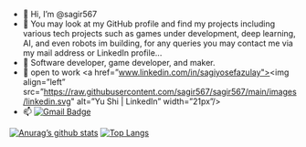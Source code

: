 - 👋 Hi, I’m @sagir567
- 👀 You may look at my GitHub profile  and find my projects including various tech projects such as games under development, deep learning, AI, and even robots im building, for any queries you may contact me via my mail address or LinkedIn profile...
- 🌱 Software developer, game developer, and maker.
- 💞️ open to work
<a href=”www.linkedin.com/in/sagiyosefazulay"><img align=”left” src=”https://raw.githubusercontent.com/sagir567/sagir567/main/images/linkedin.svg" alt=”Yu Shi | LinkedIn” width=”21px”/></a>
- 📫 [![Gmail Badge](https://img.shields.io/badge/-sagir567@gmail.com-c14438?style=flat-square&logo=Gmail&logoColor=white&link=mailto:sagir567@gmail.com)](mailto:sagir567@gmail.com)



[![Anurag’s github stats](https://github-readme-stats.vercel.app/api?username=sagir567)](https://github.com/sagir567)
[![Top Langs](https://github-readme-stats.vercel.app/api/top-langs/?username=sagir567&layout=compact)](https://github.com/sagir567)
<!---
sagir567/sagir567 is a ✨ special ✨ repository because its `README.md` (this file) appears on your GitHub profile.
You can click the Preview link to take a look at your changes.
--->
